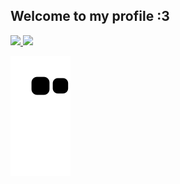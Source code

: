 ## Welcome to my profile :3
 <div>
  <a href="https://github.com/VicCardosoLeite">
  <img height="180em" src="https://github-readme-stats.vercel.app/api?username=VicCardosoLeite&show_icons=true&theme=dracula&include_all_commits=true&count_private=true"/>
  <img height="180em" src="https://github-readme-stats.vercel.app/api/top-langs/?username=VicCardosoLeite&layout=compact&langs_count=16&theme=dracula"/>
<div>
<div> 
 
  ![Snake animation](https://github.com/rafaballerini/rafaballerini/blob/output/github-contribution-grid-snake.svg)
 
</div>
